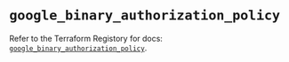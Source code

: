 # `google_binary_authorization_policy`

Refer to the Terraform Registory for docs: [`google_binary_authorization_policy`](https://www.terraform.io/docs/providers/google-beta/r/google_binary_authorization_policy).
